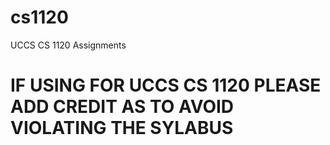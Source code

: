 # cs1120
UCCS CS 1120 Assignments
# IF USING FOR UCCS CS 1120 PLEASE ADD CREDIT AS TO AVOID VIOLATING THE SYLABUS
